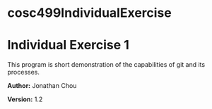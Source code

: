 # cosc499IndividualExercise
# Individual Exercise 1
This program is short demonstration of the capabilities of git and its processes.

**Author:** Jonathan Chou

**Version:** 1.2
